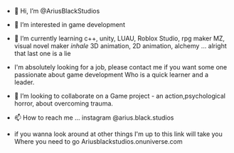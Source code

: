 - 👋 Hi, I’m @AriusBlackStudios
- 👀 I’m interested in game development
- 🌱 I’m currently learning c++, unity, LUAU, Roblox Studio, rpg maker MZ, visual novel maker
   *inhale* 3D animation, 2D animation, alchemy ... alright that last one is a lie
- I'm absolutely looking for a job, please contact me if you want some one passionate about game development
Who is a quick learner and a leader. 
- 💞️ I’m looking to collaborate on a Game project - an action,psychological horror, about overcoming trauma.
- 📫 How to reach me ... instagram @arius.black.studios

- if you wanna look around at other things I'm up to this link will take you
Where you need to go 
Ariusblackstudios.onuniverse.com

<!---
AriusBlackStudios/AriusBlackStudios is a ✨ special ✨ repository because its `README.md` (this file) appears on your GitHub profile.
You can click the Preview link to take a look at your changes.
--->
